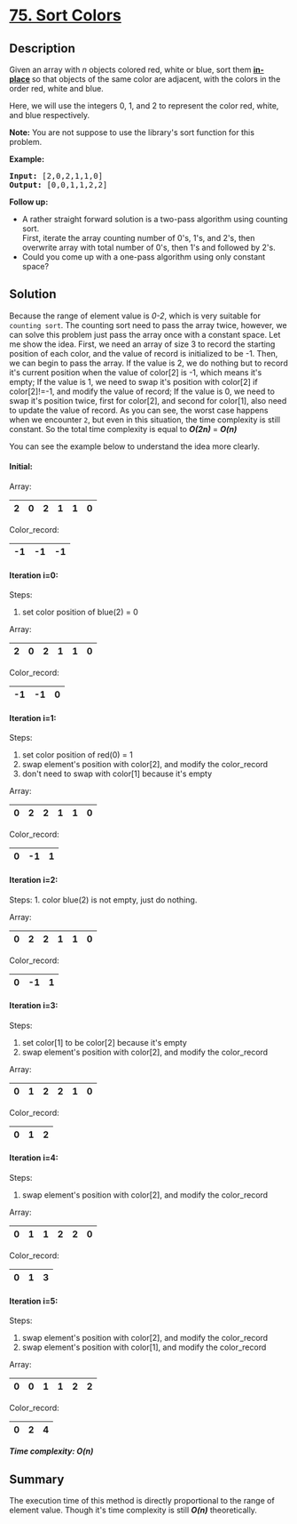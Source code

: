 # [75. Sort Colors](https://leetcode.com/problems/sort-colors/)

## Description

<div class="content__u3I1 question-content__JfgR"><div><p>Given an array with <em>n</em> objects colored red, white or blue, sort them <strong><a href="https://en.wikipedia.org/wiki/In-place_algorithm" target="_blank">in-place</a>&nbsp;</strong>so that objects of the same color are adjacent, with the colors in the order red, white and blue.</p>

<p>Here, we will use the integers 0, 1, and 2 to represent the color red, white, and blue respectively.</p>

<p><strong>Note:</strong>&nbsp;You are not suppose to use the library's sort function for this problem.</p>

<p><strong>Example:</strong></p>

<pre><strong>Input:</strong> [2,0,2,1,1,0]
<strong>Output:</strong> [0,0,1,1,2,2]</pre>

<p><strong>Follow up:</strong></p>

<ul>
	<li>A rather straight forward solution is a two-pass algorithm using counting sort.<br>
	First, iterate the array counting number of 0's, 1's, and 2's, then overwrite array with total number of 0's, then 1's and followed by 2's.</li>
	<li>Could you come up with a&nbsp;one-pass algorithm using only constant space?</li>
</ul>
</div></div>

## Solution
Because the range of element value is _0-2_, which is very suitable for `counting sort`. The counting sort need to pass the array twice, however, we can solve this problem just pass the array once with a constant space. Let me show the idea. First, we need an array of size 3 to record the starting position of each color, and the value of record is initialized to be -1. Then, we can begin to pass the array. If the value is 2, we do nothing but to record it's current position when the value of color[2] is -1, which means it's empty; If the value is 1, we need to swap it's position with color[2] if color[2]!=-1, and modify the value of record; If the value is 0, we need to swap it's position twice, first for color[2], and second for color[1], also need to update the value of  record. As you can see, the worst case happens when we encounter `2`, but even in this situation, the time complexity is still constant. So the total time complexity is equal to _**O(2n)**_ = _**O(n)**_

You can see the example below to understand the idea more clearly.
#### Initial:
Array:

|2 |0 |2 |1 |1 |0 |
|--|--|--|--|--|--|

Color_record:

 |-1|-1|-1|
 |--|--|--|

#### Iteration i=0:
Steps:
 1. set color position of blue(2) = 0

Array:

|2 |0 |2 |1 |1 |0 |
|--|--|--|--|--|--|

Color_record:

|-1|-1|0 |
|--|--|--|

#### Iteration i=1:
Steps:
 1. set color position of red(0) = 1
 2. swap element's position with color[2], and modify the color_record  
 3. don't need to swap with color[1] because it's empty

Array:

|0 |2 |2 |1 |1 |0 |
|--|--|--|--|--|--|

Color_record:

|0 |-1|1 |
|--|--|--|

#### Iteration i=2:

Steps:
    1. color blue(2) is not empty, just do nothing.

Array:

|0 |2 |2 |1 |1 |0 |
|--|--|--|--|--|--|

Color_record:

|0 |-1|1 |
|--|--|--|

#### Iteration i=3:
Steps:
1. set color[1] to be color[2] because it's empty
2. swap element's position with color[2], and modify the color_record

Array:

|0 |1 |2 |2 |1 |0 |
|--|--|--|--|--|--|

Color_record:

|0 |1 |2 |
|--|--|--|

#### Iteration i=4:
Steps:
1. swap element's position with color[2], and modify the color_record

Array:

|0 |1 |1 |2 |2 |0 |
|--|--|--|--|--|--|

Color_record:

|0 |1 |3 |
|--|--|--|

#### Iteration i=5:
Steps:
1. swap element's position with color[2], and modify the color_record
2. swap element's position with color[1], and modify the color_record

Array:

|0 |0 |1 |1 |2 |2 |
|--|--|--|--|--|--|

Color_record:

|0 |2 |4 |
|--|--|--|

_**Time complexity: O(n)**_

## Summary
The execution time of this method is directly proportional to the range of element value. Though it's time complexity is still _**O(n)**_ theoretically.
